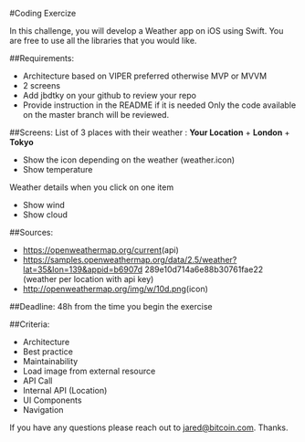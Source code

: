 #Coding Exercize

In this challenge, you will develop a Weather app on iOS using Swift. You are free to use all the libraries that you would like.

##Requirements:
- Architecture based on VIPER preferred otherwise MVP or MVVM
- 2 screens
- Add ​jbdtky​ on your github to review your repo
- Provide instruction in the README if it is needed
Only the code available on the master branch will be reviewed.

##Screens:
List of 3 places with their weather : **​Your Location**​ + ​**London**​ + ​**Tokyo**

- Show the icon depending on the weather (​weather.icon)​
- Show temperature

Weather details when you click on one item

- Show wind
- Show cloud

##Sources:
- https://openweathermap.org/current​ (api)
- https://samples.openweathermap.org/data/2.5/weather?lat=35&lon=139&appid=b6907d
289e10d714a6e88b30761fae22​ (weather per location with api key)
- http://openweathermap.org/img/w/10d.png​ (icon)

##Deadline:
48h from the time you begin the exercise

##Criteria:

- Architecture
- Best practice
- Maintainability
- Load image from external resource
- API Call
- Internal API (Location)
- UI Components
- Navigation


If you have any questions please reach out to ​jared@bitcoin.com​. Thanks.